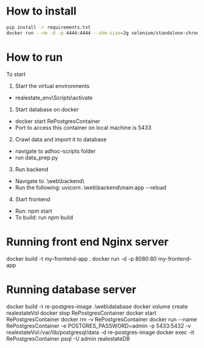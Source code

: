 # How to install

```bash
pip install -r requirements.txt
docker run --rm -d -p 4444:4444 --shm-size=2g selenium/standalone-chrome

```
# How to run

To start
1. Start the virtual environments
- realestate_env\Scripts\activate

1. Start database on docker
- docker start RePostgresContainer
- Port to access this container on local machine is 5433

2. Crawl data and import it to database
- navigate to adhoc-scripts folder
- run data_prep.py

3. Run backend
- Navigate to .\web\backend\
- Run the following:
    uvicorn .\web\backend\main:app --reload

4. Start frontend
- Run: npm start
- To build: run npm build



# Running front end Nginx server
docker build -t my-frontend-app .
docker run -d -p 8080:80 my-frontend-app

# Running database server
docker build -t re-postgres-image .\web\database
docker volume create realestateVol
docker stop RePostgresContainer
docker start RePostgresContainer
docker rm -v RePostgresContainer
docker run --name RePostgresContainer -e POSTGRES_PASSWORD=admin -p 5433:5432 -v realestateVol:/var/lib/postgresql/data -d re-postgres-image
docker exec -it RePostgresContainer psql -U admin realestateDB


